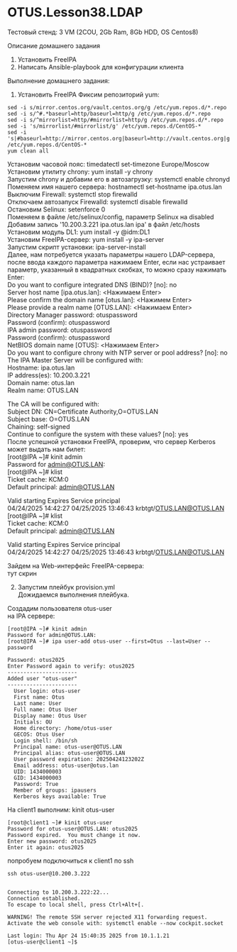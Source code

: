 # OTUS.Lesson38.LDAP
Тестовый стенд: 
3 VM (2COU, 2Gb Ram, 8Gb HDD, OS Centos8)

Описание домашнего задания
1) Установить FreeIPA
2) Написать Ansible-playbook для конфигурации клиента

Выполнение домашнего задания:
1.  Установить FreeIPA
Фиксим репозиторий yum:
```
sed -i s/mirror.centos.org/vault.centos.org/g /etc/yum.repos.d/*.repo 
sed -i s/^#.*baseurl=http/baseurl=http/g /etc/yum.repos.d/*.repo 
sed -i s/^mirrorlist=http/#mirrorlist=http/g /etc/yum.repos.d/*.repo 
sed -i 's/mirrorlist/#mirrorlist/g' /etc/yum.repos.d/CentOS-* 
sed -i 's|#baseurl=http://mirror.centos.org|baseurl=http://vault.centos.org|g' /etc/yum.repos.d/CentOS-* 
yum clean all
```
Установим часовой пояс: timedatectl set-timezone Europe/Moscow  
Установим утилиту chrony: yum install -y chrony  
Запустим chrony и добавим его в автозагрузку: systemctl enable chronyd  
Поменяем имя нашего сервера: hostnamectl set-hostname ipa.otus.lan  
Выключим Firewall: systemctl stop firewalld  
Отключаем автозапуск Firewalld: systemctl disable firewalld  
Остановим Selinux: setenforce 0  
Поменяем в файле /etc/selinux/config, параметр Selinux на disabled  
Добавим запись '10.200.3.221 ipa.otus.lan ipa' в файл /etc/hosts  
Установим модуль DL1: yum install -y @idm:DL1  
Установим FreeIPA-сервер: yum install -y ipa-server  
Запустим скрипт установки: ipa-server-install  
Далее, нам потребуется указать параметры нашего LDAP-сервера, после ввода каждого параметра нажимаем Enter, если нас устраивает параметр, указанный в квадратных скобках, то можно сразу нажимать Enter:  
Do you want to configure integrated DNS (BIND)? [no]: no  
Server host name [ipa.otus.lan]: <Нажимаем Enter>  
Please confirm the domain name [otus.lan]: <Нажимем Enter>  
Please provide a realm name [OTUS.LAN]: <Нажимаем Enter>  
Directory Manager password: otuspassword  
Password (confirm): otuspassword  
IPA admin password: otuspassword  
Password (confirm): otuspassword  
NetBIOS domain name [OTUS]: <Нажимаем Enter>  
Do you want to configure chrony with NTP server or pool address? [no]: no  
The IPA Master Server will be configured with:  
Hostname:       ipa.otus.lan  
IP address(es): 10.200.3.221  
Domain name:    otus.lan  
Realm name:     OTUS.LAN  
  
The CA will be configured with:  
Subject DN:   CN=Certificate Authority,O=OTUS.LAN  
Subject base: O=OTUS.LAN  
Chaining:     self-signed  
Continue to configure the system with these values? [no]: yes  
После успешной установки FreeIPA, проверим, что сервер Kerberos может выдать нам билет:   
[root@IPA ~]# kinit admin  
Password for admin@OTUS.LAN:   
[root@IPA ~]# klist   
Ticket cache: KCM:0  
Default principal: admin@OTUS.LAN  
  
Valid starting       Expires              Service principal  
04/24/2025 14:42:27  04/25/2025 13:46:43  krbtgt/OTUS.LAN@OTUS.LAN  
[root@IPA ~]# klist   
Ticket cache: KCM:0  
Default principal: admin@OTUS.LAN  
  
Valid starting       Expires              Service principal  
04/24/2025 14:42:27  04/25/2025 13:46:43  krbtgt/OTUS.LAN@OTUS.LAN  
  
Зайдем на Web-интерфейс FreeIPA-сервера:  
тут скрин  
  
2. Запустим плейбук provision.yml  
Дожидаемся выполнения плейбука.  
  
Создадим пользователя otus-user  
на IPA сервере:   
```
[root@IPA ~]# kinit admin  
Password for admin@OTUS.LAN:   
[root@IPA ~]# ipa user-add otus-user --first=Otus --last=User --password  

Password: otus2025
Enter Password again to verify: otus2025
----------------------
Added user "otus-user"
----------------------
  User login: otus-user
  First name: Otus
  Last name: User
  Full name: Otus User
  Display name: Otus User
  Initials: OU
  Home directory: /home/otus-user
  GECOS: Otus User
  Login shell: /bin/sh
  Principal name: otus-user@OTUS.LAN
  Principal alias: otus-user@OTUS.LAN
  User password expiration: 20250424123202Z
  Email address: otus-user@otus.lan
  UID: 1434000003
  GID: 1434000003
  Password: True
  Member of groups: ipausers
  Kerberos keys available: True
```
На client1 выполним: kinit otus-user  
```
[root@client1 ~]# kinit otus-user
Password for otus-user@OTUS.LAN: otus2025
Password expired.  You must change it now.
Enter new password: otus2025
Enter it again: otus2025
```
попробуем подключиться к client1 по ssh 
```
ssh otus-user@10.200.3.222


Connecting to 10.200.3.222:22...
Connection established.
To escape to local shell, press Ctrl+Alt+[.

WARNING! The remote SSH server rejected X11 forwarding request.
Activate the web console with: systemctl enable --now cockpit.socket

Last login: Thu Apr 24 15:40:35 2025 from 10.1.1.21
[otus-user@client1 ~]$ 
```
